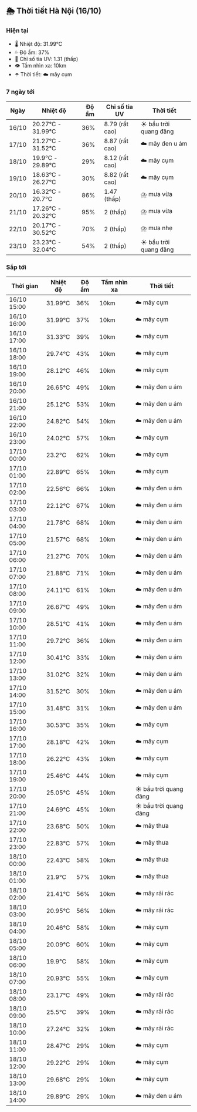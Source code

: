 ## 🌦️ Thời tiết Hà Nội (16/10)

### Hiện tại

- 🌡️ Nhiệt độ: 31.99℃
- 💦 Độ ẩm: 37%
- 🌟 Chỉ số tia UV: 1.31 (thấp)
- 👁️ Tầm nhìn xa: 10km
- ☂️ Thời tiết: ☁️ mây cụm

### 7 ngày tới

| Ngày | Nhiệt độ | Độ ẩm | Chỉ số tia UV | Thời tiết |
| --- | --- | --- | --- | --- |
| 16/10 | 20.27℃ - 31.99℃ | 36% | 8.79 (rất cao) | ☀️ bầu trời quang đãng |
| 17/10 | 21.27℃ - 31.52℃ | 36% | 8.87 (rất cao) | ☁️ mây đen u ám |
| 18/10 | 19.9℃ - 29.89℃ | 29% | 8.12 (rất cao) | ☁️ mây cụm |
| 19/10 | 18.63℃ - 26.27℃ | 30% | 8.82 (rất cao) | ☁️ mây cụm |
| 20/10 | 16.32℃ - 20.7℃ | 86% | 1.47 (thấp) | ⛈️ mưa vừa |
| 21/10 | 17.26℃ - 20.32℃ | 95% | 2 (thấp) | ⛈️ mưa vừa |
| 22/10 | 20.17℃ - 30.52℃ | 70% | 2 (thấp) | ⛈️ mưa nhẹ |
| 23/10 | 23.23℃ - 32.04℃ | 54% | 2 (thấp) | ☀️ bầu trời quang đãng |

### Sắp tới

| Thời gian | Nhiệt độ | Độ ẩm | Tầm nhìn xa | Thời tiết |
| --- | --- | --- | --- | --- |
| 16/10 15:00 | 31.99℃ | 36% | 10km | ☁️ mây cụm |
| 16/10 16:00 | 31.99℃ | 37% | 10km | ☁️ mây cụm |
| 16/10 17:00 | 31.33℃ | 39% | 10km | ☁️ mây cụm |
| 16/10 18:00 | 29.74℃ | 43% | 10km | ☁️ mây cụm |
| 16/10 19:00 | 28.12℃ | 46% | 10km | ☁️ mây cụm |
| 16/10 20:00 | 26.65℃ | 49% | 10km | ☁️ mây đen u ám |
| 16/10 21:00 | 25.12℃ | 53% | 10km | ☁️ mây đen u ám |
| 16/10 22:00 | 24.82℃ | 54% | 10km | ☁️ mây đen u ám |
| 16/10 23:00 | 24.02℃ | 57% | 10km | ☁️ mây cụm |
| 17/10 00:00 | 23.2℃ | 62% | 10km | ☁️ mây cụm |
| 17/10 01:00 | 22.89℃ | 65% | 10km | ☁️ mây cụm |
| 17/10 02:00 | 22.56℃ | 66% | 10km | ☁️ mây đen u ám |
| 17/10 03:00 | 22.12℃ | 67% | 10km | ☁️ mây đen u ám |
| 17/10 04:00 | 21.78℃ | 68% | 10km | ☁️ mây đen u ám |
| 17/10 05:00 | 21.57℃ | 68% | 10km | ☁️ mây đen u ám |
| 17/10 06:00 | 21.27℃ | 70% | 10km | ☁️ mây đen u ám |
| 17/10 07:00 | 21.88℃ | 71% | 10km | ☁️ mây đen u ám |
| 17/10 08:00 | 24.11℃ | 61% | 10km | ☁️ mây đen u ám |
| 17/10 09:00 | 26.67℃ | 49% | 10km | ☁️ mây đen u ám |
| 17/10 10:00 | 28.51℃ | 41% | 10km | ☁️ mây đen u ám |
| 17/10 11:00 | 29.72℃ | 36% | 10km | ☁️ mây đen u ám |
| 17/10 12:00 | 30.41℃ | 33% | 10km | ☁️ mây đen u ám |
| 17/10 13:00 | 31.02℃ | 32% | 10km | ☁️ mây đen u ám |
| 17/10 14:00 | 31.52℃ | 30% | 10km | ☁️ mây đen u ám |
| 17/10 15:00 | 31.48℃ | 31% | 10km | ☁️ mây đen u ám |
| 17/10 16:00 | 30.53℃ | 35% | 10km | ☁️ mây cụm |
| 17/10 17:00 | 28.18℃ | 42% | 10km | ☁️ mây cụm |
| 17/10 18:00 | 26.22℃ | 43% | 10km | ☁️ mây cụm |
| 17/10 19:00 | 25.46℃ | 44% | 10km | ☁️ mây cụm |
| 17/10 20:00 | 25.05℃ | 45% | 10km | ☀️ bầu trời quang đãng |
| 17/10 21:00 | 24.69℃ | 45% | 10km | ☀️ bầu trời quang đãng |
| 17/10 22:00 | 23.68℃ | 50% | 10km | ☁️ mây thưa |
| 17/10 23:00 | 22.83℃ | 57% | 10km | ☁️ mây thưa |
| 18/10 00:00 | 22.43℃ | 58% | 10km | ☁️ mây thưa |
| 18/10 01:00 | 21.9℃ | 57% | 10km | ☁️ mây thưa |
| 18/10 02:00 | 21.41℃ | 56% | 10km | ☁️ mây rải rác |
| 18/10 03:00 | 20.95℃ | 56% | 10km | ☁️ mây rải rác |
| 18/10 04:00 | 20.46℃ | 58% | 10km | ☁️ mây cụm |
| 18/10 05:00 | 20.09℃ | 60% | 10km | ☁️ mây cụm |
| 18/10 06:00 | 19.9℃ | 58% | 10km | ☁️ mây cụm |
| 18/10 07:00 | 20.93℃ | 55% | 10km | ☁️ mây cụm |
| 18/10 08:00 | 23.17℃ | 49% | 10km | ☁️ mây rải rác |
| 18/10 09:00 | 25.5℃ | 39% | 10km | ☁️ mây rải rác |
| 18/10 10:00 | 27.24℃ | 32% | 10km | ☁️ mây rải rác |
| 18/10 11:00 | 28.47℃ | 29% | 10km | ☁️ mây cụm |
| 18/10 12:00 | 29.22℃ | 29% | 10km | ☁️ mây cụm |
| 18/10 13:00 | 29.68℃ | 29% | 10km | ☁️ mây cụm |
| 18/10 14:00 | 29.89℃ | 29% | 10km | ☁️ mây đen u ám |
